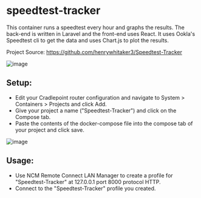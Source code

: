 # speedtest-tracker
This container runs a speedtest every hour and graphs the results. The back-end is written in Laravel and the front-end uses React. It uses Ookla's Speedtest cli to get the data and uses Chart.js to plot the results.

Project Source: https://github.com/henrywhitaker3/Speedtest-Tracker

![image](https://user-images.githubusercontent.com/127797701/226963907-80ee2aae-f1d5-499b-9b84-ba0f6d8c8559.png)

## Setup:
- Edit your Cradlepoint router configuration and navigate to System > Containers > Projects and click Add.  
- Give your project a name ("Speedtest-Tracker") and click on the Compose tab.
- Paste the contents of the docker-compose file into the compose tab of your project and click save.

![image](https://user-images.githubusercontent.com/127797701/226963581-e4f081b3-865b-486e-8064-1d13828b6106.png)

## Usage:  
- Use NCM Remote Connect LAN Manager to create a profile for "Speedtest-Tracker" at 127.0.0.1 port 8000 protocol HTTP.
- Connect to the "Speedtest-Tracker" profile you created.


